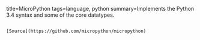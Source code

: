 title=MicroPython
tags=language, python
summary=Implements the Python 3.4 syntax and some of the core datatypes.
~~~~~~

[Source](https://github.com/micropython/micropython)
